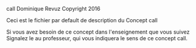 call
Dominique Revuz Copyright 2016

Ceci est le fichier par default de description du Concept call

Si vous avez besoin de ce concept dans l'enseignement que vous suivez
 Signalez le au professeur, qui vous indiquera le sens de ce concept call.
